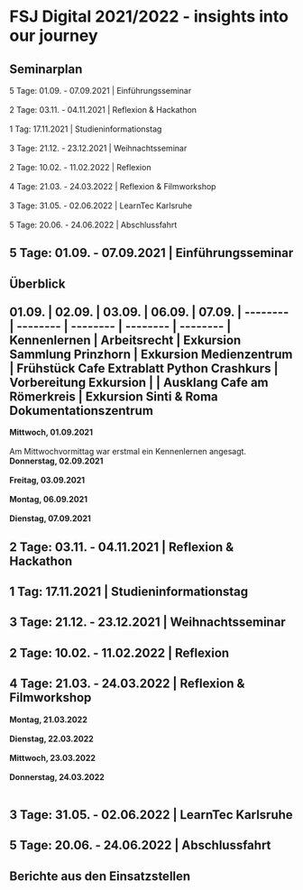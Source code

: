 # FSJ Digital 2021/2022 - insights into our journey
## **Seminarplan**
5 Tage: 01.09. - 07.09.2021 | Einführungsseminar <br><br>
2 Tage: 03.11. - 04.11.2021 | Reflexion & Hackathon <br><br>
1 Tag: 17.11.2021 | Studieninformationstag <br><br>
3 Tage: 21.12. - 23.12.2021 | Weihnachtsseminar <br><br>
2 Tage: 10.02. - 11.02.2022 | Reflexion <br><br>
4 Tage: 21.03. - 24.03.2022 | Reflexion & Filmworkshop <br><br>
3 Tage: 31.05. - 02.06.2022 | LearnTec Karlsruhe <br><br>
5 Tage: 20.06. - 24.06.2022 | Abschlussfahrt
## **5 Tage: 01.09. - 07.09.2021 | Einführungsseminar**
**Überblick** <br><br>
01.09. | 02.09.   | 03.09.   | 06.09.   | 07.09.   |
-------- | -------- | -------- | -------- | -------- |
Kennenlernen  | Arbeitsrecht   | Exkursion Sammlung Prinzhorn | Exkursion Medienzentrum | Frühstück Cafe Extrablatt
Python Crashkurs   | Vorbereitung Exkursion   |    | Ausklang Cafe am Römerkreis | Exkursion Sinti & Roma Dokumentationszentrum
------------------------------------------------------ 
**Mittwoch, 01.09.2021** <br><br>
Am Mittwochvormittag war erstmal ein Kennenlernen angesagt.
**Donnerstag, 02.09.2021** <br><br>
**Freitag, 03.09.2021** <br><br>
**Montag, 06.09.2021** <br><br>
**Dienstag, 07.09.2021**
## **2 Tage: 03.11. - 04.11.2021 | Reflexion & Hackathon**
## **1 Tag: 17.11.2021 | Studieninformationstag**
## **3 Tage: 21.12. - 23.12.2021 | Weihnachtsseminar**
## **2 Tage: 10.02. - 11.02.2022 | Reflexion**
## **4 Tage: 21.03. - 24.03.2022 | Reflexion & Filmworkshop**
**Montag, 21.03.2022** <br><br>
**Dienstag, 22.03.2022** <br><br>
**Mittwoch, 23.03.2022** <br><br>
**Donnerstag, 24.03.2022** <br><br>
## **3 Tage: 31.05. - 02.06.2022 | LearnTec Karlsruhe**
## **5 Tage: 20.06. - 24.06.2022 | Abschlussfahrt**
## **Berichte aus den Einsatzstellen**
